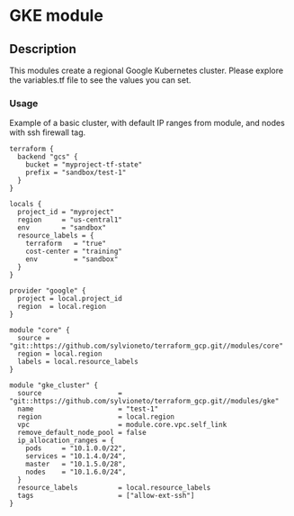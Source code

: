 # GKE module

## Description
This modules create a regional Google Kubernetes cluster.
Please explore the variables.tf file to see the values you can set.

### Usage

Example of a basic cluster, with default IP ranges from module, and nodes with ssh firewall tag.

```hcl
terraform {
  backend "gcs" {
    bucket = "myproject-tf-state"
    prefix = "sandbox/test-1"
  }
}

locals {
  project_id = "myproject"
  region     = "us-central1"
  env        = "sandbox"
  resource_labels = {
    terraform   = "true"
    cost-center = "training"
    env         = "sandbox"
  }
}

provider "google" {
  project = local.project_id
  region  = local.region
}

module "core" {
  source = "git::https://github.com/sylvioneto/terraform_gcp.git//modules/core"
  region = local.region
  labels = local.resource_labels
}

module "gke_cluster" {
  source                   = "git::https://github.com/sylvioneto/terraform_gcp.git//modules/gke"
  name                     = "test-1"
  region                   = local.region
  vpc                      = module.core.vpc.self_link
  remove_default_node_pool = false
  ip_allocation_ranges = {
    pods     = "10.1.0.0/22",
    services = "10.1.4.0/24",
    master   = "10.1.5.0/28",
    nodes    = "10.1.6.0/24",
  }
  resource_labels          = local.resource_labels
  tags                     = ["allow-ext-ssh"]
}
```
